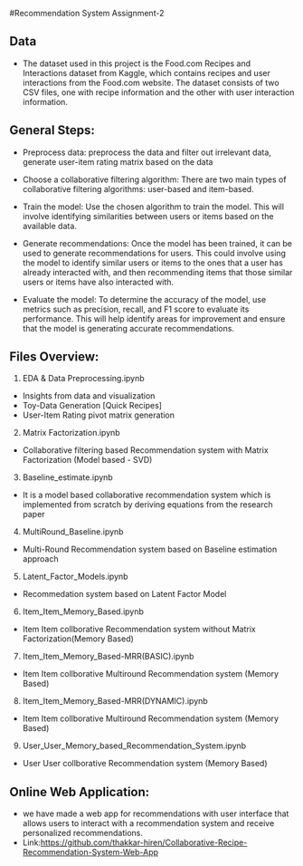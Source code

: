 #Recommendation System Assignment-2

## Data
- The dataset used in this project is the Food.com Recipes and Interactions dataset from Kaggle, which contains recipes and user interactions from the Food.com website. The dataset consists of two CSV files, one with recipe information and the other with user interaction information.

## General Steps:
- Preprocess data: preprocess the data and filter out irrelevant data, generate user-item rating matrix based on the data

- Choose a collaborative filtering algorithm: There are two main types of collaborative filtering algorithms: user-based and item-based. 

- Train the model: Use the chosen algorithm to train the model. This will involve identifying similarities between users or items based on the available data.

- Generate recommendations: Once the model has been trained, it can be used to generate recommendations for users. This could involve using the model to identify similar users or items to the ones that a user has already interacted with, and then recommending items that those similar users or items have also interacted with.

- Evaluate the model: To determine the accuracy of the model, use metrics such as precision, recall, and F1 score to evaluate its performance. This will help identify areas for improvement and ensure that the model is generating accurate recommendations.

## Files Overview:
1) EDA & Data Preprocessing.ipynb
- Insights from data and visualization 
- Toy-Data Generation [Quick Recipes]
- User-Item Rating pivot matrix generation


2) Matrix Factorization.ipynb
- Collaborative filtering based Recommendation system with Matrix Factorization (Model based - SVD)


3) Baseline_estimate.ipynb
- It is a model based collaborative recommendation system which is implemented from scratch by deriving equations from the research paper


4) MultiRound_Baseline.ipynb 
- Multi-Round Recommendation system based on Baseline estimation approach


5) Latent_Factor_Models.ipynb
- Recommedation system based on Latent Factor Model


6) Item_Item_Memory_Based.ipynb
- Item Item collborative Recommendation system without Matrix Factorization(Memory Based) 


7) Item_Item_Memory_Based-MRR(BASIC).ipynb
- Item Item collborative Multiround Recommendation system (Memory Based)


8) Item_Item_Memory_Based-MRR(DYNAMIC).ipynb
- Item Item collborative Multiround Recommendation system (Memory Based)


9) User_User_Memory_based_Recommendation_System.ipynb
- User User collborative Recommendation system (Memory Based)


## Online Web Application:
- we have made a  web app for recommendations with user interface that allows users to interact with a recommendation system and receive personalized recommendations.
- Link:https://github.com/thakkar-hiren/Collaborative-Recipe-Recommendation-System-Web-App
